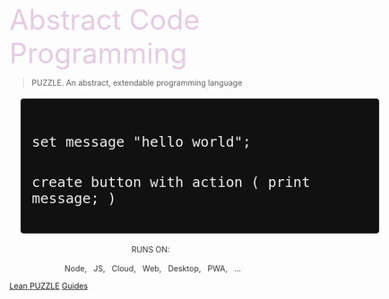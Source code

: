 <!-- _coverpage.md -->

<div style="height:200px"></div>
<span style="font-size: 50px;color:#e5cbe4">Abstract Code Programming</span>

> PUZZLE. An abstract, extendable programming language

<center>
<div style="background: #111111;width:600px;text-align:left;padding:20px;margin:20px;border-radius:5px">
	<pre>
	<code class="lang-puzzle" style="font-size:25px !important;color:#EEEEEE">
set message "hello world";

create button with action (
	print message;
)
</code>
	</pre>
</div>
</center>

<div style="text-align: center;color:#333333;">
		RUNS ON: <br><br>
		&nbsp; <span style=""><i class="fab fa-node-js"></i> Node,
		&nbsp; <i class="fab fa-js-square"></i> JS,
		&nbsp; <i class="fa fa-cloud"></i> Cloud,
		&nbsp; <i class="fa fa-globe"></i> Web,
		&nbsp; <i class="fa fa-desktop"></i> Desktop,
		&nbsp; <i class="fa fa-mobile-alt"></i> PWA,
		&nbsp; ...
	</span>
	</div>

[Lean PUZZLE](chapters/PUZZLE)
[Guides](chapters/GUIDES)